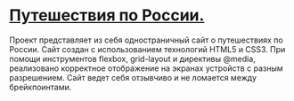 # [**Путешествия по России.**](https://vooooodoo.github.io/russian-travel/ "Ссылка на проект")

Проект представляет из себя одностраничный сайт о путешествиях по России.
Сайт создан с использованием технологий HTML5 и CSS3. При помощи инструментов flexbox, grid-layout и директивы @media, реализовано корректное отображение на экранах устройств с разным разрешением. Сайт ведет себя отзывчиво и не ломается между брейкпоинтами.
